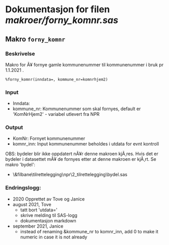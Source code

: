 
# Dokumentasjon for filen *makroer/forny_komnr.sas*


## Makro `forny_komnr`

### Beskrivelse

Makro for Ã¥ fornye gamle kommunenummer til kommunenummer i bruk pr 1.1.2021 .

```
%forny_komnr(inndata=, kommune_nr=komnrhjem2)
```

### Input 
- Inndata:
- kommune_nr:  Kommunenummer som skal fornyes, default er 'KomNrHjem2' - variabel utlevert fra NPR 

### Output 
- KomNr: Fornyet kommunenummer
- komnr_inn: Input kommunenummer beholdes i utdata for evnt kontroll

OBS: bydeler blir ikke oppdatert nÃ¥r denne makroen kjÃ¸res. 
Hvis det er bydeler i datasettet mÃ¥ de fornyes etter at denne makroen er kjÃ¸rt. 
Se makro 'bydel': 
- \\&filbane\tilrettelegging\npr\2_tilrettelegging\bydel.sas

### Endringslogg:

- 2020 Opprettet av Tove og Janice
- august 2021, Tove
  - tatt bort 'utdata='
  - skrive melding til SAS-logg
  - dokumentasjon markdown
- september 2021, Janice
  - instead of renaming &kommune_nr to komnr_inn, add 0 to make it numeric in case it is not already

